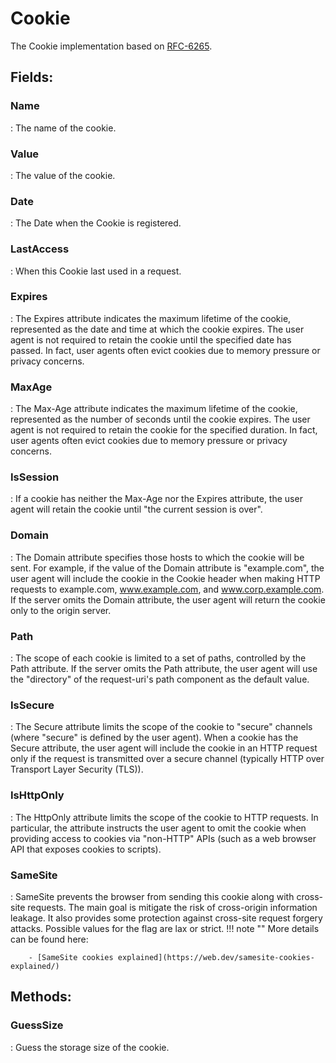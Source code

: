 # Cookie

The Cookie implementation based on [RFC-6265](http://tools.ietf.org/html/rfc6265). 

## **Fields**:
### **Name**
: The name of the cookie. 
### **Value**
: The value of the cookie. 
### **Date**
: The Date when the Cookie is registered. 
### **LastAccess**
: When this Cookie last used in a request. 
### **Expires**
: The Expires attribute indicates the maximum lifetime of the cookie, represented as the date and time at which the cookie expires. The user agent is not required to retain the cookie until the specified date has passed. In fact, user agents often evict cookies due to memory pressure or privacy concerns. 
### **MaxAge**
: The Max-Age attribute indicates the maximum lifetime of the cookie, represented as the number of seconds until the cookie expires. The user agent is not required to retain the cookie for the specified duration. In fact, user agents often evict cookies due to memory pressure or privacy concerns. 
### **IsSession**
: If a cookie has neither the Max-Age nor the Expires attribute, the user agent will retain the cookie until "the current session is over". 
### **Domain**
: The Domain attribute specifies those hosts to which the cookie will be sent. For example, if the value of the Domain attribute is "example.com", the user agent will include the cookie in the Cookie header when making HTTP requests to example.com, www.example.com, and www.corp.example.com. If the server omits the Domain attribute, the user agent will return the cookie only to the origin server. 
### **Path**
: The scope of each cookie is limited to a set of paths, controlled by the Path attribute. If the server omits the Path attribute, the user agent will use the "directory" of the request-uri's path component as the default value. 
### **IsSecure**
: The Secure attribute limits the scope of the cookie to "secure" channels (where "secure" is defined by the user agent). When a cookie has the Secure attribute, the user agent will include the cookie in an HTTP request only if the request is transmitted over a secure channel (typically HTTP over Transport Layer Security (TLS)). 
### **IsHttpOnly**
: The HttpOnly attribute limits the scope of the cookie to HTTP requests. In particular, the attribute instructs the user agent to omit the cookie when providing access to cookies via "non-HTTP" APIs (such as a web browser API that exposes cookies to scripts). 
### **SameSite**
: SameSite prevents the browser from sending this cookie along with cross-site requests. The main goal is mitigate the risk of cross-origin information leakage. It also provides some protection against cross-site request forgery attacks. Possible values for the flag are lax or strict. 
	!!! note ""
		More details can be found here: 

		- [SameSite cookies explained](https://web.dev/samesite-cookies-explained/)



## **Methods**:

### **GuessSize**
: Guess the storage size of the cookie. 